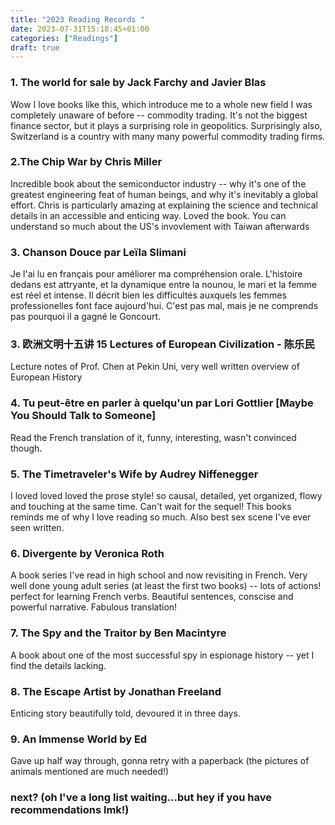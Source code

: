 ```yaml
---
title: "2023 Reading Records "
date: 2023-07-31T15:18:45+01:00
categories: ["Readings"]
draft: true
---
```


### 1. The world for sale by Jack Farchy and Javier Blas
Wow I love books like this, which introduce me to a whole new field I was completely unaware of before -- commodity trading. It's not the biggest finance sector, but it plays a surprising role in geopolitics. Surprisingly also, Switzerland is a country with many many powerful commodity trading firms. 

### 2.The Chip War by Chris Miller
Incredible book about the semiconductor industry -- why it's one of the greatest engineering feat of human beings, and why it's inevitably a global effort. Chris is particularly amazing at explaining the science and technical details in an accessible and enticing way. Loved the book. You can understand so much about the US's invovlement with Taiwan afterwards 

### 3. Chanson Douce par Leïla Slimani
Je l'ai lu en français pour améliorer ma compréhension orale. L'histoire dedans est attryante, et la dynamique entre la nounou, le mari et la femme est réel et intense. Il décrit bien les difficultés auxquels les femmes professionelles font face aujourd'hui. C'est pas mal, mais je ne comprends pas pourquoi il a gagné le Goncourt. 

### 3. 欧洲文明十五讲 15 Lectures of European Civilization - 陈乐民
Lecture notes of Prof. Chen at Pekin Uni, very well written overview of European History

### 4. Tu peut-être en parler à quelqu'un par Lori Gottlier [Maybe You Should Talk to Someone]
Read the French translation of it, funny, interesting, wasn't convinced though. 

### 5. The Timetraveler's Wife by Audrey Niffenegger
I loved loved loved the prose style! so causal, detailed, yet organized, flowy and touching at the same time. Can't wait for the sequel! This books reminds me of why I love reading so much. Also best sex scene I've ever seen written. 

### 6. Divergente by Veronica Roth
A book series I've read in high school and now revisiting in French. Very well done young adult series (at least the first two books) -- lots of actions! perfect for learning French verbs. Beautiful sentences, conscise and powerful narrative. Fabulous translation! 

### 7. The Spy and the Traitor by Ben Macintyre
A book about one of the most successful spy in espionage history -- yet I find the details lacking.

### 8. The Escape Artist by Jonathan Freeland
Enticing story beautifully told, devoured it in three days. 

### 9. An Immense World by Ed 
Gave up half way through, gonna retry with a paperback (the pictures of animals mentioned are much needed!)


### next? (oh I've a long list waiting...but hey if you have recommendations lmk!)

